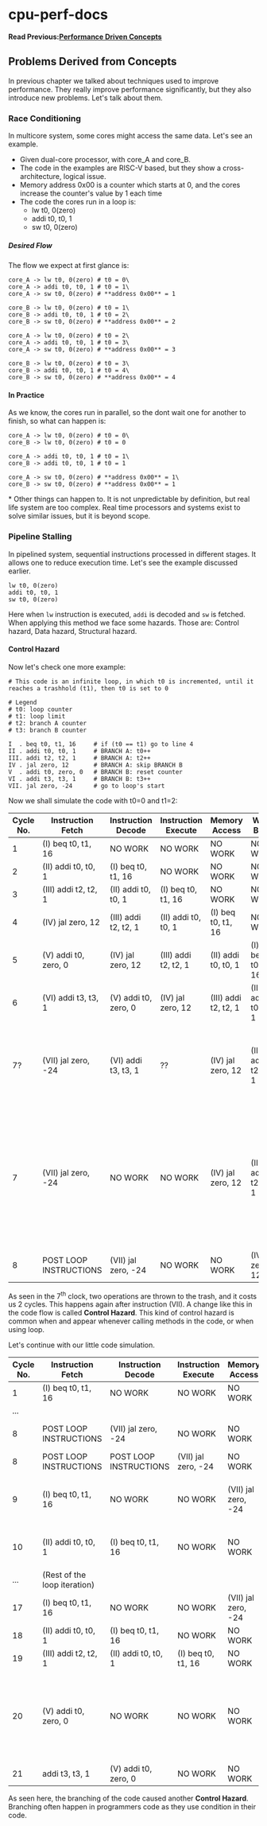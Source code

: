 # cpu-perf-docs
**Read Previous:[Performance Driven Concepts](./concepts.md)**
## Problems Derived from Concepts

In previous chapter we talked about techniques used to improve performance. They really improve performance significantly, but they also introduce new problems. Let's talk about them.

### Race Conditioning

In multicore system, some cores might access the same data. Let's see an example.
* Given dual-core processor, with core_A and core_B.
* The code in the examples are RISC-V based, but they show a cross-architecture, logical issue.
* Memory address 0x00 is a counter which starts at 0, and the cores increase the counter's value by 1 each time
* The code the cores run in a loop is:
  - lw t0, 0(zero)
  - addi t0, t0, 1
  - sw t0, 0(zero)

##### Desired Flow
The flow we expect at first glance is:
```
core_A -> lw t0, 0(zero) # t0 = 0\
core_A -> addi t0, t0, 1 # t0 = 1\
core_A -> sw t0, 0(zero) # **address 0x00** = 1

core_B -> lw t0, 0(zero) # t0 = 1\
core_B -> addi t0, t0, 1 # t0 = 2\
core_B -> sw t0, 0(zero) # **address 0x00** = 2

core_A -> lw t0, 0(zero) # t0 = 2\
core_A -> addi t0, t0, 1 # t0 = 3\
core_A -> sw t0, 0(zero) # **address 0x00** = 3

core_B -> lw t0, 0(zero) # t0 = 3\
core_B -> addi t0, t0, 1 # t0 = 4\
core_B -> sw t0, 0(zero) # **address 0x00** = 4
```

#### In Practice
As we know, the cores run in parallel, so the dont wait one for another to finish, so what can happen is:
```
core_A -> lw t0, 0(zero) # t0 = 0\
core_B -> lw t0, 0(zero) # t0 = 0

core_A -> addi t0, t0, 1 # t0 = 1\
core_B -> addi t0, t0, 1 # t0 = 1

core_A -> sw t0, 0(zero) # **address 0x00** = 1\
core_B -> sw t0, 0(zero) # **address 0x00** = 1
```
\* Other things can happen to. It is not unpredictable by definition, but real life system are too complex. Real time processors and systems exist to solve similar issues, but it is beyond scope.

### Pipeline Stalling
In pipelined system, sequential instructions processed in different stages. It allows one to reduce execution time. Let's see the example discussed earlier.
```
lw t0, 0(zero)
addi t0, t0, 1
sw t0, 0(zero)
```
Here when `lw` instruction is executed, `addi` is decoded and `sw` is fetched. When applying this method we face some hazards. Those are: Control hazard, Data hazard, Structural hazard.

#### Control Hazard
Now let's check one more example:
```
# This code is an infinite loop, in which t0 is incremented, until it reaches a trashhold (t1), then t0 is set to 0

# Legend
# t0: loop counter
# t1: loop limit
# t2: branch A counter
# t3: branch B counter

I  . beq t0, t1, 16     # if (t0 == t1) go to line 4
II . addi t0, t0, 1     # BRANCH A: t0++
III. addi t2, t2, 1     # BRANCH A: t2++
IV . jal zero, 12       # BRANCH A: skip BRANCH B
V  . addi t0, zero, 0   # BRANCH B: reset counter
VI . addi t3, t3, 1     # BRANCH B: t3++
VII. jal zero, -24      # go to loop's start
```
Now we shall simulate the code with t0=0 and t1=2:

|Cycle No.|Instruction Fetch|Instruction Decode|Instruction Execute|Memory Access|Write Back|Comments|
|---|---|---|---|---|---|---|
|1|(I) beq t0, t1, 16|NO WORK|NO WORK|NO WORK|NO WORK||
|2|(II) addi t0, t0, 1|(I) beq t0, t1, 16|NO WORK|NO WORK|NO WORK||
|3|(III) addi t2, t2, 1|(II) addi t0, t0, 1|(I) beq t0, t1, 16|NO WORK|NO WORK||
|4|(IV) jal zero, 12|(III) addi t2, t2, 1|(II) addi t0, t0, 1|(I) beq t0, t1, 16|NO WORK||
|5|(V) addi t0, zero, 0|(IV) jal zero, 12|(III) addi t2, t2, 1|(II) addi t0, t0, 1|(I) beq t0, t1, 16||
|6|(VI) addi t3, t3, 1|(V) addi t0, zero, 0|(IV) jal zero, 12|(III) addi t2, t2, 1|(II) addi t0, t0, 1||
|7?|(VII) jal zero, -24|(VI) addi t3, t3, 1|??|(IV) jal zero, 12|(III) addi t2, t2, 1|Problem: The last step's jump caused a disruption in the instructions' flow.|
|7|(VII) jal zero, -24|NO WORK|NO WORK|(IV) jal zero, 12|(III) addi t2, t2, 1|Instruction (VI) `addi t3, t3, 1` is not path of the flow anymore, so the jump's destination should be fetched and decoded before any execution can occur|
|8|POST LOOP INSTRUCTIONS|(VII) jal zero, -24|NO WORK|NO WORK|(IV) jal zero, 12||

As seen in the 7<sup>th</sup> clock, two operations are thrown to the trash, and it costs us 2 cycles. This happens again after instruction (VII). A change like this in the code flow is called **Control Hazard**. This kind of control hazard is common when and appear whenever calling methods in the code, or when using loop.

Let's continue with our little code simulation.

|Cycle No.|Instruction Fetch|Instruction Decode|Instruction Execute|Memory Access|Write Back|Comments|
|---|---|---|---|---|---|---|
|1|(I) beq t0, t1, 16|NO WORK|NO WORK|NO WORK|NO WORK||
|...|
|8|POST LOOP INSTRUCTIONS|(VII) jal zero, -24|NO WORK|NO WORK|(IV) jal zero, 12||
|8|POST LOOP INSTRUCTIONS|POST LOOP INSTRUCTIONS|(VII) jal zero, -24|NO WORK|NO WORK||
|9|(I) beq t0, t1, 16|NO WORK|NO WORK|(VII) jal zero, -24|NO WORK|Another 2 cycles are wasted because of the jump|
|10|(II) addi t0, t0, 1|(I) beq t0, t1, 16|NO WORK|NO WORK|(VII) jal zero, -24||
|...|(Rest of the loop iteration)|
|17|(I) beq t0, t1, 16|NO WORK|NO WORK|(VII) jal zero, -24|NO WORK||
|18|(II) addi t0, t0, 1|(I) beq t0, t1, 16|NO WORK|NO WORK|NO WORK||
|19|(III) addi t2, t2, 1|(II) addi t0, t0, 1|(I) beq t0, t1, 16|NO WORK|NO WORK||
|20|(V) addi t0, zero, 0|NO WORK|NO WORK|NO WORK|NO WORK|Since the condition in the branch was true, the program jumps again|
|21|addi t3, t3, 1|(V) addi t0, zero, 0|NO WORK|NO WORK|NO WORK||

As seen here, the branching of the code caused another **Control Hazard**. Branching often happen in programmers code as they use condition in their code.
